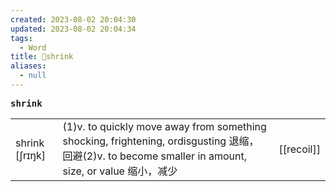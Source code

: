 ```yaml
---
created: 2023-08-02 20:04:30
updated: 2023-08-02 20:04:34
tags:
  - Word
title: 📖shrink
aliases:
  - null
---
```


<pre><strong>shrink</strong></pre>
|   |   |   |
|---|---|---|
|shrink [ʃrɪŋk]|(1)v. to quickly move away from something shocking, frightening, ordisgusting 退缩，回避(2)v. to become smaller in amount, size, or value 缩⼩，减少|[[recoil]]|